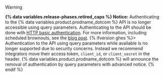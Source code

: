 > [!WARNING]
> **{% data variables.release-phases.retired_caps %} Notice:** Authenticating to the {% data variables.product.prodname_dotcom %} API is no longer accessible using query parameters. Authenticating to the API should be done with [HTTP basic authentication](/rest/overview/authenticating-to-the-rest-api#using-basic-authentication). For more information, including scheduled brownouts, see the [blog post](https://developer.github.com/changes/2020-02-10-deprecating-auth-through-query-param/).
{% ifversion ghes %}>
> Authentication to the API using query parameters while available is no longer supported due to security concerns. Instead we recommend integrators move their access token, `client_id`, or `client_secret` in the header. {% data variables.product.prodname_dotcom %} will announce the removal of authentication by query parameters with advanced notice. {% endif %}
